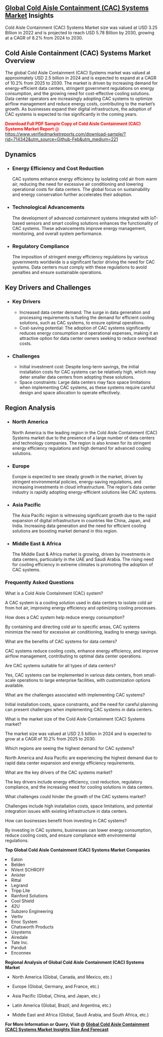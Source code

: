 <h2><a href="https://www.verifiedmarketreports.com/download-sample/?rid=714342&amp;utm_source=Github&amp;utm_medium=221" target="_blank">Global Cold Aisle Containment (CAC) Systems Market</a> Insights</h2><p>Cold Aisle Containment (CAC) Systems Market size was valued at USD 3.25 Billion in 2022 and is projected to reach USD 5.78 Billion by 2030, growing at a CAGR of 8.2% from 2024 to 2030.</p><p> <h2>Cold Aisle Containment (CAC) Systems Market Overview</h2> <p>The global Cold Aisle Containment (CAC) Systems market was valued at approximately USD 2.5 billion in 2024 and is expected to expand at a CAGR of 10.2% from 2025 to 2030. The market is driven by increasing demand for energy-efficient data centers, stringent government regulations on energy consumption, and the growing need for cost-effective cooling solutions. Data center operators are increasingly adopting CAC systems to optimize airflow management and reduce energy costs, contributing to the market’s growth. As businesses expand their digital infrastructure, the adoption of CAC systems is expected to rise significantly in the coming years.</p> <p><p><span class=""><span style="color: #ff0000;"><strong>Download Full PDF Sample Copy of Cold Aisle Containment (CAC) Systems Market Report</strong> @ </span><a href="https://www.verifiedmarketreports.com/download-sample/?rid=714342&amp;utm_source=Github-Feb&amp;utm_medium=221" target="_blank">https://www.verifiedmarketreports.com/download-sample/?rid=714342&amp;utm_source=Github-Feb&amp;utm_medium=221</a></span></p></p> <h2>Dynamics</h2> <ul> <li><h3>Energy Efficiency and Cost Reduction</h3> CAC systems enhance energy efficiency by isolating cold air from warm air, reducing the need for excessive air conditioning and lowering operational costs for data centers. The global focus on sustainability and energy conservation further accelerates their adoption. </li> <li><h3>Technological Advancements</h3> The development of advanced containment systems integrated with IoT-based sensors and smart cooling solutions enhances the functionality of CAC systems. These advancements improve energy management, monitoring, and overall system performance. </li> <li><h3>Regulatory Compliance</h3> The imposition of stringent energy efficiency regulations by various governments worldwide is a significant factor driving the need for CAC systems. Data centers must comply with these regulations to avoid penalties and ensure sustainable operations. </li> </ul> <h2>Key Drivers and Challenges</h2> <ul> <li><h3>Key Drivers</h3> <ul> <li>Increased data center demand: The surge in data generation and processing requirements is fueling the demand for efficient cooling solutions, such as CAC systems, to ensure optimal operations.</li> <li>Cost-saving potential: The adoption of CAC systems significantly reduces energy consumption and operational expenses, making it an attractive option for data center owners seeking to reduce overhead costs.</li> </ul> </li> <li><h3>Challenges</h3> <ul> <li>Initial investment cost: Despite long-term savings, the initial installation costs for CAC systems can be relatively high, which may deter smaller data centers from adopting these solutions.</li> <li>Space constraints: Large data centers may face space limitations when implementing CAC systems, as these systems require careful design and space allocation to operate effectively.</li> </ul> </li> </ul> <h2>Region Analysis</h2> <ul> <li><h3>North America</h3> North America is the leading region in the Cold Aisle Containment (CAC) Systems market due to the presence of a large number of data centers and technology companies. The region is also known for its stringent energy efficiency regulations and high demand for advanced cooling solutions. </li> <li><h3>Europe</h3> Europe is expected to see steady growth in the market, driven by stringent environmental policies, energy-saving regulations, and increasing investments in cloud infrastructure. The region's data center industry is rapidly adopting energy-efficient solutions like CAC systems. </li> <li><h3>Asia Pacific</h3> The Asia Pacific region is witnessing significant growth due to the rapid expansion of digital infrastructure in countries like China, Japan, and India. Increasing data generation and the need for efficient cooling solutions are boosting market demand in this region. </li> <li><h3>Middle East & Africa</h3> The Middle East & Africa market is growing, driven by investments in data centers, particularly in the UAE and Saudi Arabia. The rising need for cooling efficiency in extreme climates is promoting the adoption of CAC systems. </li> </ul> <h3>Frequently Asked Questions</h3> <p>What is a Cold Aisle Containment (CAC) system?</p> <p>A CAC system is a cooling solution used in data centers to isolate cold air from hot air, improving energy efficiency and optimizing cooling processes.</p> <p>How does a CAC system help reduce energy consumption?</p> <p>By containing and directing cold air to specific areas, CAC systems minimize the need for excessive air conditioning, leading to energy savings.</p> <p>What are the benefits of CAC systems for data centers?</p> <p>CAC systems reduce cooling costs, enhance energy efficiency, and improve airflow management, contributing to optimal data center operations.</p> <p>Are CAC systems suitable for all types of data centers?</p> <p>Yes, CAC systems can be implemented in various data centers, from small-scale operations to large enterprise facilities, with customization options available.</p> <p>What are the challenges associated with implementing CAC systems?</p> <p>Initial installation costs, space constraints, and the need for careful planning can present challenges when implementing CAC systems in data centers.</p> <p>What is the market size of the Cold Aisle Containment (CAC) Systems market?</p> <p>The market size was valued at USD 2.5 billion in 2024 and is expected to grow at a CAGR of 10.2% from 2025 to 2030.</p> <p>Which regions are seeing the highest demand for CAC systems?</p> <p>North America and Asia Pacific are experiencing the highest demand due to rapid data center expansion and energy efficiency requirements.</p> <p>What are the key drivers of the CAC systems market?</p> <p>The key drivers include energy efficiency, cost reduction, regulatory compliance, and the increasing need for cooling solutions in data centers.</p> <p>What challenges could hinder the growth of the CAC systems market?</p> <p>Challenges include high installation costs, space limitations, and potential integration issues with existing infrastructure in data centers.</p> <p>How can businesses benefit from investing in CAC systems?</p> <p>By investing in CAC systems, businesses can lower energy consumption, reduce cooling costs, and ensure compliance with environmental regulations.</p> </p><p><strong>Top Global Cold Aisle Containment (CAC) Systems Market Companies</strong></p><div data-test-id=""><p><li>Eaton</li><li> Belden</li><li> NVent SCHROFF</li><li> Anixter</li><li> Rittal</li><li> Legrand</li><li> Tripp Lite</li><li> Rainford Solutions</li><li> Cool Shield</li><li> 42U</li><li> Subzero Engineering</li><li> Vertiv</li><li> Enoc System</li><li> Chatsworth Products</li><li> Usystems</li><li> Airedale</li><li> Tate Inc.</li><li> Panduit</li><li> Enconnex</li></p><div><strong>Regional Analysis of&nbsp;Global Cold Aisle Containment (CAC) Systems Market</strong></div><ul><li dir="ltr"><p dir="ltr">North America&nbsp;(Global, Canada, and Mexico, etc.)</p></li><li dir="ltr"><p dir="ltr">Europe (Global, Germany, and France, etc.)</p></li><li dir="ltr"><p dir="ltr">Asia Pacific&nbsp;(Global, China, and Japan, etc.)</p></li><li dir="ltr"><p dir="ltr">Latin America&nbsp;(Global, Brazil, and Argentina, etc.)</p></li><li dir="ltr">Middle East and Africa&nbsp;(Global, Saudi Arabia, and South Africa, etc.)</li></ul><p><strong>For More Information or Query, Visit @&nbsp;</strong><strong><a href="https://www.verifiedmarketreports.com/product/cold-aisle-containment-cac-systems-market/?utm_source=Github&amp;utm_medium=221" target="_blank">Global Cold Aisle Containment (CAC) Systems Market Insights Size And Forecast</a></strong></p></div>
